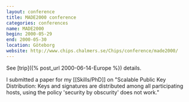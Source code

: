 ```yaml
---
layout: conference
title: MADE2000 conference
categories: conferences
name: MADE2000
begin: 2000-05-29
end: 2000-05-30
location: Göteborg
website: http://www.chips.chalmers.se/Chips/conference/made2000/
---
```


See [trip]({% post_url 2000-06-14-Europe %}) details.

I submitted a paper for my [[Skills/PhD]] on "Scalable Public Key Distribution: Keys and
signatures are distributed among all participating hosts, using the policy
'security by obscurity' does not work."
